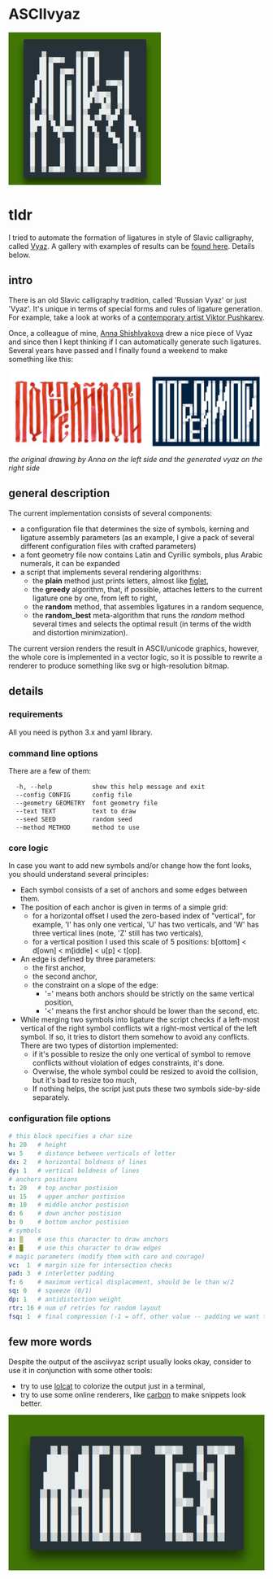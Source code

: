 # ASCIIvyaz
![](https://raw.githubusercontent.com/altsoph/asciivyaz/master/gallery/logo_square.png)
# tldr
I tried to automate the formation of ligatures in style of Slavic calligraphy, called [Vyaz](https://en.wikipedia.org/wiki/Vyaz).
A gallery with examples of results can be [found here](https://github.com/altsoph/asciivyaz/tree/master/gallery). 
Details below.
## intro
There is an old Slavic calligraphy tradition, called 'Russian Vyaz' or just 'Vyaz'.
It's unique in terms of special forms and rules of ligature generation.
For example, take a look at works of a [contemporary artist Viktor Pushkarev](https://www.behance.net/mynameisviktor).

Once, a colleague of mine, [Anna Shishlyakova](https://twitter.com/ashlkv) drew a nice piece of Vyaz and since then I kept thinking if I can automatically generate such ligatures. Several years have passed and I finally found a weekend to make something like this:

![the original drawing by Anna on the left side and the generated vyaz on the right side](https://raw.githubusercontent.com/altsoph/asciivyaz/master/gallery/greplogs.png)
*the original drawing by Anna on the left side and the generated vyaz on the right side*

## general description
The current implementation consists of several components:
* a configuration file that determines the size of symbols, kerning and ligature assembly parameters (as an example, I give a pack of several different configuration files with crafted parameters)
* a font geometry file now contains Latin and Cyrillic symbols, plus Arabic numerals, it can be expanded
* a script that implements several rendering algorithms:
  * the **plain** method just prints letters, almost like [figlet](https://en.wikipedia.org/wiki/FIGlet),
  * the **greedy** algorithm, that, if possible, attaches letters to the current ligature one by one, from left to right,
  * the **random** method, that assembles ligatures in a random sequence,
  * the **random_best** meta-algorithm that runs the *random* method several times and selects the optimal result (in terms of the width and distortion minimization).

The current version renders the result in ASCII/unicode graphics, however, the whole core is implemented in a vector logic, so it is possible to rewrite a renderer to produce something like svg or high-resolution bitmap.
## details
### requirements
All you need is python 3.x and yaml library.
### command line options
There are a few of them:

```
  -h, --help           show this help message and exit
  --config CONFIG      config file
  --geometry GEOMETRY  font geometry file
  --text TEXT          text to draw
  --seed SEED          random seed
  --method METHOD      method to use
```
### core logic
In case you want to add new symbols and/or change how the font looks, you should understand several principles:
* Each symbol consists of a set of anchors and some edges between them.
* The position of each anchor is given in terms of a simple grid:
  * for a horizontal offset I used the zero-based index  of "vertical", for example, 'I' has only one vertical, 'U' has two verticals, and 'W' has three vertical lines (note, 'Z' still has two verticals),
  * for a vertical position I used this scale of 5 positions: b[ottom] < d[own] < m[iddle] < u[p] < t[op].
* An edge is defined by three parameters:
  * the first anchor,
  * the second anchor,
  * the constraint on a slope of the edge:
    * '=' means both anchors should be strictly on the same vertical position,
    * '<' means the first anchor should be lower than the second, etc.
* While merging two symbols into ligature the script checks if a left-most vertical of the right symbol conflicts wit a right-most vertical of the left symbol. If so, it tries to distort them somehow to avoid any conflicts. There are two types of distortion implemented:
  * if it's possible to resize the only one vertical of symbol to remove conflicts without violation of edges constraints, it's done.
  * Overwise, the whole symbol could be resized to avoid the collision, but it's bad to resize too much,
  * If nothing helps, the script just puts these two symbols side-by-side separately.
### configuration file options
```yaml
# this block specifies a char size
h: 20   # height
w: 5    # distance between verticals of letter
dx: 2   # horizontal boldness of lines
dy: 1   # vertical boldness of lines
# anchors positions
t: 20   # top anchor postision
u: 15   # upper anchor postision
m: 10   # middle anchor postision
d: 6    # down anchor postision
b: 0    # bottom anchor postision
# symbols
a: ▒    # use this character to draw anchors
e: █    # use this character to draw edges
# magic parameters (modify them with care and courage)
vc:  1  # margin size for intersection checks
pad: 3  # interletter padding
f: 6    # maximum vertical displacement, should be le than w/2
sq: 0   # squeeze (0/1)
dp: 1   # antidistortion weight
rtr: 16 # num of retries for random layout
fsq: 1  # final compression (-1 = off, other value -- padding we want to keep)
```
## few more words
Despite the output of the asciivyaz script usually looks okay, consider to use it in conjunction with some other tools:
* try to use [lolcat](https://github.com/busyloop/lolcat) to colorize the output just in a terminal,
* try to use some online renderers, like [carbon](https://carbon.now.sh/) to make snippets look better.

![](https://github.com/altsoph/asciivyaz/blob/master/gallery/magic_text.png?raw=true)
